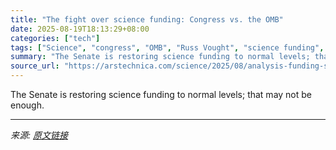 ```yaml
---
title: "The fight over science funding: Congress vs. the OMB"
date: 2025-08-19T18:13:29+08:00
categories: ["tech"]
tags: ["Science", "congress", "OMB", "Russ Vought", "science funding", "Senate", "Trump"]
summary: "The Senate is restoring science funding to normal levels; that may not be enough."
source_url: "https://arstechnica.com/science/2025/08/analysis-funding-science-at-past-levels-is-only-half-the-battle/"
---
```


The Senate is restoring science funding to normal levels; that may not be enough.

---

*来源: [原文链接](https://arstechnica.com/science/2025/08/analysis-funding-science-at-past-levels-is-only-half-the-battle/)*

